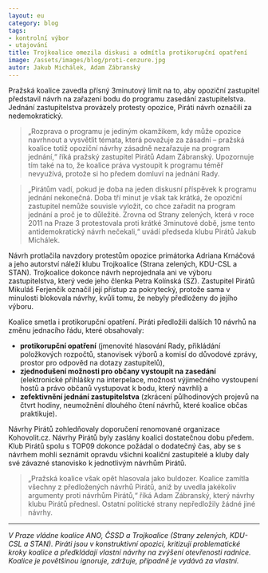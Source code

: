```yaml
---
layout: eu
category: blog
tags: 
- kontrolní výbor
- utajování
title: Trojkoalice omezila diskusi a odmítla protikorupční opatření
image: /assets/images/blog/proti-cenzure.jpg
autor: Jakub Michálek, Adam Zábranský
---
```


Pražská koalice zavedla přísný 3minutový limit na to, aby opoziční zastupitel 
představil návrh na zařazení bodu do programu zasedání zastupitelstva. 
Jednání zastupitelstva provázely protesty opozice, Piráti návrh označili za nedemokratický. 

> „Rozprava o programu je jediným okamžikem, kdy může opozice navrhnout a 
vysvětlit témata, která považuje za zásadní – pražská koalice totiž opoziční návrhy
zásadně nezařazuje na program jednání,“ říká pražský zastupitel Pirátů Adam 
Zábranský.
Upozornuje tím také na to, že koalice práva vystoupit k programu 
téměř nevyužívá, protože si ho předem domluví na jednání Rady.

> „Pirátům vadí, pokud je doba na jeden diskusní příspěvek k programu jednání 
nekonečná. Doba tří minut je však tak krátká, že opoziční zastupitel nemůže 
souvisle vyložit, co chce zařadit na program jednání a proč je to důležité. 
Zrovna od Strany zelených, která v roce 2011 na Praze 3 protestovala proti 
krátké 3minutové době, jsme tento antidemokratický návrh nečekali,“ 
uvádí předseda klubu Pirátů Jakub Michálek. 

Návrh protlačila navzdory protestům opozice primátorka Adriana Krnáčová 
a jeho autorství náleží klubu Trojkoalice (Strana zelených, KDU-CSL a STAN).
Trojkoalice dokonce návrh neprojednala ani ve výboru zastupitelstva, který 
vede jeho členka Petra Kolínská (SZ). Zastupitel Pirátů Mikuláš Ferjenčík
označil její přístup za pokrytecký, protože sama v minulosti blokovala návrhy, 
kvůli tomu, že nebyly předloženy do jejího výboru.

Koalice smetla i protikorupční opatření. Piráti předložili dalších 10 návrhů 
na změnu jednacího řádu, které obsahovaly:

* **protikorupční opatření** (jmenovité hlasování Rady, přikládání položkových rozpočtů,
stanovisek výborů a komisí do důvodové zprávy, prostor pro odpověd na dotazy zastupitelů), 
* **zjednodušení možnosti pro občany vystoupit na zasedání** (elektronické přihlášky na interpelace, 
možnost výjimečného vystoupení hostů a právo občanů vystupovat k bodu, který navrhli) a 
* **zefektivnění jednání zastupitelstva** (zkrácení půlhodinových projevů na 
čtvrt hodiny, neumožnění dlouhého čtení návrhů, které koalice občas praktikuje).

Návrhy Pirátů zohledňovaly doporučení renomované organizace Kohovolit.cz. Návrhy Pirátů byly zaslány 
koalici dostatečnou dobu předem. Klub Pirátů spolu s TOP09 dokonce požádal o dodatečný čas,
aby se s návrhem mohli seznámit opravdu všichni koaliční zastupitelé a kluby daly své
závazné stanovisko k jednotlivým návrhům Pirátů. 

> „Pražská koalice však opět hlasovala jako
buldozer. Koalice zamítla všechny z předložených návrhů Pirátů, aniž by uvedla
jakékoliv argumenty proti návrhům Pirátů,“ říká Adam Zábranský, který návrhy klubu
Pirátů přednesl. Ostatní politické strany nepředložily žádné jiné návrhy.

---

*V Praze vládne koalice ANO, ČSSD a Trojkoalice (Strany zelených, KDU-CSL a STAN). 
Piráti jsou v konstruktivní opozici, kritizují problematické kroky koalice a předkládají 
vlastní návrhy na zvýšení otevřenosti radnice. Koalice je povětšinou ignoruje, zdržuje,
případně je vydává za vlastní.*
